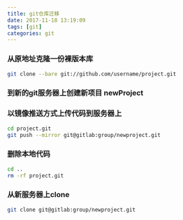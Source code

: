 ```yaml
---
title: git仓库迁移
date: 2017-11-18 13:19:09
tags: [git]
categories: git
---
```


### 从原地址克隆一份裸版本库
```bash 
git clone --bare git://github.com/username/project.git
```

### 到新的git服务器上创建新项目 newProject

### 以镜像推送方式上传代码到服务器上
```bash
cd project.git
git push --mirror git@gitlab:group/newproject.git
```

### 删除本地代码
```bash
cd ..
rm -rf project.git
```

### 从新服务器上clone
```bash
git clone git@gitlab:group/newproject.git
```